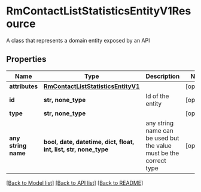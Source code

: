 # RmContactListStatisticsEntityV1Resource

A class that represents a domain entity exposed by an API

## Properties
Name | Type | Description | Notes
------------ | ------------- | ------------- | -------------
**attributes** | [**RmContactListStatisticsEntityV1**](RmContactListStatisticsEntityV1.md) |  | [optional] 
**id** | **str, none_type** | Id of the entity | [optional] 
**type** | **str, none_type** |  | [optional] 
**any string name** | **bool, date, datetime, dict, float, int, list, str, none_type** | any string name can be used but the value must be the correct type | [optional]

[[Back to Model list]](../README.md#documentation-for-models) [[Back to API list]](../README.md#documentation-for-api-endpoints) [[Back to README]](../README.md)


